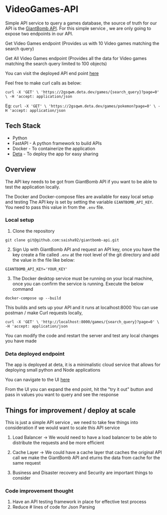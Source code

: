 # VideoGames-API
Simple API service to query a games database, the source of truth for our API
is the [GiantBomb API](https://www.giantbomb.com/api/documentation/#toc-0-41).
For this simple service , we are only going to expose two endpoints in our API.

Get Video Games endpoint (Provides us with 10 Video games matching the search query)

Get All Video Games endpoint (Provides all the data for Video games matching the search query limited to 100 objects)

You can visit the deployed API end point [here](https://2gsqwm.deta.dev/docs#/)

Feel free to make curl calls as below:

`curl -X 'GET' \
  'https://2gsqwm.deta.dev/games/{search_query}?page=0' \
  -H 'accept: application/json`
  
Eg:
`curl -X 'GET' \
  'https://2gsqwm.deta.dev/games/pokemon?page=0' \
  -H 'accept: application/json`
  
## Tech Stack

- Python
- FastAPI - A python framework to build APIs
- Docker - To containerize the application
- [Deta](https://www.deta.sh/) - To deploy the app for easy sharing


## Overview

The API key needs to be got from GiantBomb API if you want to be 
able to test the application locally.

The Docker and Docker-compose files are available for easy local setup and testing
The API key is set by setting the variable `GIANTBOMB_API_KEY`. You need
to pass this value in from the `.env` file.

### Local setup 

1. Clone the repository

`git clone git@github.com:saisha92/giantbomb-api.git`

2. Sign Up with GiantBomb API and request an API key, once you have the key
create a file called `.env` at the root level of the git directory
and add the value in the file like below:

`GIANTBOMB_API_KEY='YOUR_KEY'`

3. The Docker desktop service must be running on your local machine,
once you can confirm the service is running. Execute the below command

`docker-compose up --build`

This builds and sets up your API and it runs at localhost:8000
You can use postman / make Curl requests locally,

`curl -X 'GET' \
  'http://localhost:8000/games/{search_query}?page=0' \
  -H 'accept: application/json`

You can modify the code and restart the server and test any local changes you have made

### Deta deployed endpoint

The app is deployed at deta, it is a minimalistic cloud service that 
allows for deploying small python and Node applications

You can navigate to the UI [here](https://2gsqwm.deta.dev/docs#/)

From the UI you can expand the end point, hit the "try it out" button 
and pass in values you want to query and see the response

## Things for improvement / deploy at scale

This is just a simple API service , we need to take few things into 
consideration if we would want to scale this API service

1. Load Balancer -> We would need to have a load balancer to be able 
to distribute the requests and be more efficient

2. Cache Layer -> We could have a cache layer that caches the original API call
we make the GiantBomb API and eturns the data from cache for the same request

3. Business and Disaster recovery and Security are important things to consider

### Code improvement thought

1. Have an API testing framework in place for effective test process
2. Reduce # lines of code for Json Parsing